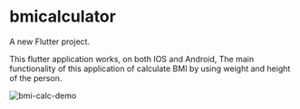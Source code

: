 # bmicalculator

A new Flutter project.

This flutter application works, 
on both IOS  and Android, 
The main functionality of this application of calculate BMI by using weight and height of the person.


![bmi-calc-demo](https://user-images.githubusercontent.com/86249166/127385253-8235da0c-c9d0-4ca1-b8f7-1dda444a55be.gif)
